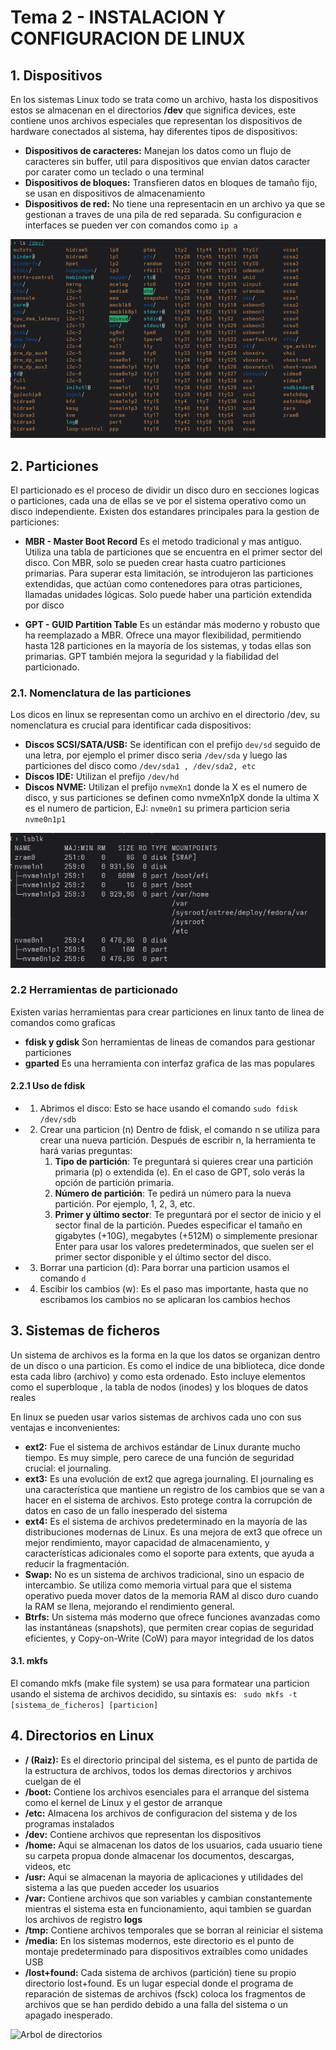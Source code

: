 # Tema 2 - INSTALACION Y CONFIGURACION DE LINUX
## 1. Dispositivos
En los sistemas Linux todo se trata como un archivo, hasta los dispositivos estos se almacenan en el directorios 
**/dev** que significa devices, este contiene unos archivos especiales que representan los dispositivos de hardware conectados al sistema, hay diferentes tipos de dispositivos: 

- **Dispositivos de caracteres:** Manejan los datos como un flujo de caracteres sin buffer, util para dispositivos que envian datos caracter por carater como un teclado o una terminal 
- **Dispositivos de bloques:** Transfieren datos en bloques de tamaño fijo, se usan en dispositivos de almacenamiento
- **Dispositivos de red:** No tiene una representacin en un archivo ya que se gestionan a traves de una pila de red separada. Su configuracion e interfaces se pueden ver con comandos como ```ip a```

![ls /dev](images/dev.png)


## 2. Particiones
El particionado es el proceso de dividir un disco duro en secciones logicas o particiones, cada una de ellas se ve por el sistema operativo como un disco independiente. Existen dos estandares principales para la gestion de particiones: 

- **MBR - Master Boot Record**
Es el metodo tradicional y mas antiguo. Utiliza una tabla de particiones que se encuentra en el primer sector del disco. Con MBR, solo se pueden crear hasta cuatro particiones primarias. Para superar esta limitación, se introdujeron las particiones extendidas, que actúan como contenedores para otras particiones, llamadas unidades lógicas. Solo puede haber una partición extendida por disco

- **GPT - GUID Partition Table**
Es un estándar más moderno y robusto que ha reemplazado a MBR. Ofrece una mayor flexibilidad, permitiendo hasta 128 particiones en la mayoría de los sistemas, y todas ellas son primarias. GPT también mejora la seguridad y la fiabilidad del particionado.

### 2.1. Nomenclatura de las particiones

Los dicos en linux se representan como un archivo en el directorio /dev, su nomenclatura es crucial para identificar cada dispositivos:

- **Discos SCSI/SATA/USB:** Se identifican con el prefijo ```dev/sd``` seguido de una letra, por ejemplo el primer disco seria ```/dev/sda``` y luego las particiones del disco como ```/dev/sda1 , /dev/sda2, etc``` 
- **Discos IDE:** Utilizan el prefijo ```/dev/hd```
- **Discos NVME:** Utilizan el prefijo ```nvmeXn1``` donde la X es el numero de disco, y sus particiones se definen como nvmeXn1pX donde la ultima X es el numero de particion, EJ: ```nvme0n1``` su primera particion seria ```nvme0n1p1```

![lsblk](images/lsblk.png)

### 2.2 Herramientas de particionado

Existen varias herramientas para crear particiones en linux tanto de linea de comandos como graficas 

- **fdisk y gdisk** Son herramientas de lineas de comandos para gestionar particiones
- **gparted** Es una herramienta con interfaz grafica de las mas populares

#### 2.2.1 Uso de fdisk 

- 1. Abrimos el disco: Esto se hace usando el comando ```sudo fdisk /dev/sdb```
- 2. Crear una particion (n)
    Dentro de fdisk, el comando n se utiliza para crear una nueva partición. Después de escribir n, la herramienta te hará varias preguntas:
        1. **Tipo de partición**: Te preguntará si quieres crear una partición primaria (p) o extendida (e). En el caso de GPT, solo verás la opción de partición primaria.
        2. **Número de partición**: Te pedirá un número para la nueva partición. Por ejemplo, 1, 2, 3, etc.
        3. **Primer y último sector**: Te preguntará por el sector de inicio y el sector final de la partición. Puedes especificar el tamaño en gigabytes (+10G), megabytes (+512M) o simplemente presionar Enter para usar los valores predeterminados, que suelen ser el primer sector disponible y el último sector del disco.
- 3. Borrar una particion (d): Para borrar una particion usamos el comando ```d```
- 4. Escibir los cambios (w): Es el paso mas importante, hasta que no escribamos los cambios no se aplicaran los cambios hechos 

## 3. Sistemas de ficheros 
Un sistema de archivos es la forma en la que los datos se organizan dentro de un disco o una particion. Es como el indice de una biblioteca, dice donde esta cada libro (archivo) y como esta ordenado. Esto incluye elementos como el superbloque , la tabla de nodos (inodes) y los bloques de datos reales 

En linux se pueden usar varios sistemas de archivos cada uno con sus ventajas e inconvenientes: 

- **ext2:** Fue el sistema de archivos estándar de Linux durante mucho tiempo. Es muy simple, pero carece de una función de seguridad crucial: el journaling.
- **ext3:** Es una evolución de ext2 que agrega journaling. El journaling es una característica que mantiene un registro de los cambios que se van a hacer en el sistema de archivos. Esto protege contra la corrupción de datos en caso de un fallo inesperado del sistema
- **ext4:** Es el sistema de archivos predeterminado en la mayoría de las distribuciones modernas de Linux. Es una mejora de ext3 que ofrece un mejor rendimiento, mayor capacidad de almacenamiento, y características adicionales como el soporte para extents, que ayuda a reducir la fragmentación.
- **Swap:** No es un sistema de archivos tradicional, sino un espacio de intercambio. Se utiliza como memoria virtual para que el sistema operativo pueda mover datos de la memoria RAM al disco duro cuando la RAM se llena, mejorando el rendimiento general.
- **Btrfs:** Un sistema más moderno que ofrece funciones avanzadas como las instantáneas (snapshots), que permiten crear copias de seguridad eficientes, y Copy-on-Write (CoW) para mayor integridad de los datos

#### 3.1. mkfs
El comando mkfs (make file system) se usa para formatear una particion usando el sistema de archivos decidido, su sintaxis es: 
``` sudo mkfs -t [sistema_de_ficheros] [particion]``` 

## 4. Directorios en Linux 

- **/ (Raiz):** Es el directorio principal del sistema, es el punto de partida de la estructura de archivos, todos los demas directorios y archivos cuelgan de el 
- **/boot:** Contiene los archivos esenciales para el arranque del sistema como el kernel de Linux y el gestor de arranque 
- **/etc:** Almacena los archivos de configuracion del sistema y de los programas instalados
- **/dev:** Contiene archivos que representan los dispositivos 
- **/home:** Aqui se almacenan los datos de los usuarios, cada usuario tiene su carpeta propua donde almacenar los documentos, descargas, videos, etc
- **/usr:** Aqui se almacenan la mayoria de aplicaciones y utilidades del sistema a las que pueden acceder los usuarios 
- **/var:** Contiene archivos que son variables y cambian constantemente mientras el sistema esta en funcionamiento, aqui tambien se guardan los archivos de registro **logs**
- **/tmp:** Contiene archivos temporales que se borran al reiniciar el sistema 
- **/media:** En los sistemas modernos, este directorio es el punto de montaje predeterminado para dispositivos extraíbles como unidades USB
- **/lost+found:** Cada sistema de archivos (partición) tiene su propio directorio lost+found. Es un lugar especial donde el programa de reparación de sistemas de archivos (fsck) coloca los fragmentos de archivos que se han perdido debido a una falla del sistema o un apagado inesperado. 

![Arbol de directorios](images/directorios.jpg)


